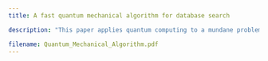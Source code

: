 ```yaml
---
title: A fast quantum mechanical algorithm for database search

description: "This paper applies quantum computing to a mundane problem in information processing and presents an algorithm that is significantly faster than any classical algorithm can be. The problem is this: there is an unsorted database containing N items out of which just one item satisfies a given condition - that one item has to be retrieved.  The most efficient classical algorithm for this will look at an average of N/2 items before finding the desired item. The number of steps required by the algorithm of this paper is O(N^1/2)."

filename: Quantum_Mechanical_Algorithm.pdf
---
```


